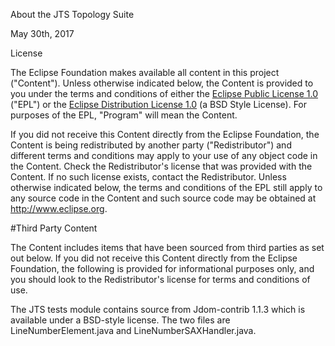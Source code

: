 About the JTS Topology Suite

May 30th, 2017

License

The Eclipse Foundation makes available all content in this project ("Content"). Unless otherwise indicated below, the Content is provided to you under the terms and conditions of either the [Eclipse Public License 1.0](https://www.eclipse.org/legal/epl-v10.html) ("EPL") or the [Eclipse Distribution License 1.0](http://www.eclipse.org/org/documents/edl-v10.php) (a BSD Style License).  For purposes of the EPL, "Program" will mean the Content.

If you did not receive this Content directly from the Eclipse Foundation, the Content is being redistributed by another party ("Redistributor") and different terms and conditions may apply to your use of any object code in the Content. Check the Redistributor's license that was provided with the Content. If no such license exists, contact the Redistributor. Unless otherwise indicated below, the terms and conditions of the EPL still apply to any source code in the Content and such source code may be obtained at http://www.eclipse.org.

#Third Party Content

The Content includes items that have been sourced from third parties as set out below. If you did not receive this Content directly from the Eclipse Foundation, the following is provided for informational purposes only, and you should look to the Redistributor's license for terms and conditions of use.

The JTS tests module contains source from Jdom-contrib 1.1.3 which is available under a BSD-style license.  The two files are LineNumberElement.java and LineNumberSAXHandler.java.
